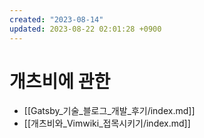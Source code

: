 ```yaml
---
created: "2023-08-14"
updated: 2023-08-22 02:01:28 +0900
---
```


# 개츠비에 관한

- [[Gatsby_기술_블로그_개발_후기/index.md]]
- [[개츠비와_Vimwiki_접목시키기/index.md]]
